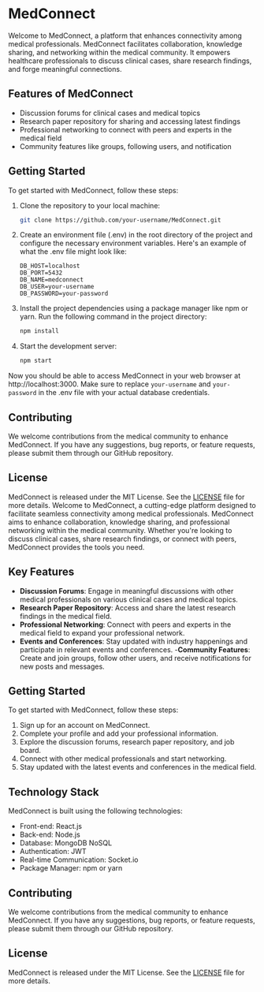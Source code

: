 MedConnect
==========
Welcome to MedConnect, a platform that enhances connectivity among medical professionals. MedConnect facilitates collaboration, knowledge sharing, and networking within the medical community. It empowers healthcare professionals to discuss clinical cases, share research findings, and forge meaningful connections.



## Features of MedConnect

- Discussion forums for clinical cases and medical topics
- Research paper repository for sharing and accessing latest findings
- Professional networking to connect with peers and experts in the medical field
- Community features like groups, following users, and notification

## Getting Started

To get started with MedConnect, follow these steps:

1. Clone the repository to your local machine:

   ```bash
   git clone https://github.com/your-username/MedConnect.git
   ```

2. Create an environment file (.env) in the root directory of the project and configure the necessary environment variables. Here's an example of what the .env file might look like:

   ```
   DB_HOST=localhost
   DB_PORT=5432
   DB_NAME=medconnect
   DB_USER=your-username
   DB_PASSWORD=your-password
   ```

3. Install the project dependencies using a package manager like npm or yarn. Run the following command in the project directory:

   ```bash
   npm install
   ```

4. Start the development server:
   ```bash
   npm start
   ```

Now you should be able to access MedConnect in your web browser at http://localhost:3000. Make sure to replace `your-username` and `your-password` in the .env file with your actual database credentials.

## Contributing

We welcome contributions from the medical community to enhance MedConnect. If you have any suggestions, bug reports, or feature requests, please submit them through our GitHub repository.

## License

MedConnect is released under the MIT License. See the [LICENSE](./LICENSE) file for more details.
Welcome to MedConnect, a cutting-edge platform designed to facilitate seamless connectivity among medical professionals. MedConnect aims to enhance collaboration, knowledge sharing, and professional networking within the medical community. Whether you're looking to discuss clinical cases, share research findings, or connect with peers, MedConnect provides the tools you need.

## Key Features

- **Discussion Forums**: Engage in meaningful discussions with other medical professionals on various clinical cases and medical topics.
- **Research Paper Repository**: Access and share the latest research findings in the medical field.
- **Professional Networking**: Connect with peers and experts in the medical field to expand your professional network.
- **Events and Conferences**: Stay updated with industry happenings and participate in relevant events and conferences. -**Community Features**: Create and join groups, follow other users, and receive notifications for new posts and messages.

## Getting Started

To get started with MedConnect, follow these steps:

1. Sign up for an account on MedConnect.
2. Complete your profile and add your professional information.
3. Explore the discussion forums, research paper repository, and job board.
4. Connect with other medical professionals and start networking.
5. Stay updated with the latest events and conferences in the medical field.

## Technology Stack

MedConnect is built using the following technologies:

- Front-end: React.js
- Back-end: Node.js
- Database: MongoDB NoSQL
- Authentication: JWT
- Real-time Communication: Socket.io
- Package Manager: npm or yarn

## Contributing

We welcome contributions from the medical community to enhance MedConnect. If you have any suggestions, bug reports, or feature requests, please submit them through our GitHub repository.


## License

MedConnect is released under the MIT License. See the [LICENSE](./LICENSE) file for more details.
